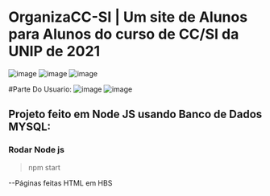 # OrganizaCC-SI | Um site de Alunos para Alunos do curso de CC/SI da UNIP de 2021

![image](https://user-images.githubusercontent.com/62441006/115100395-b2a02700-9f12-11eb-9597-ee13b57bbb5a.png)
![image](https://user-images.githubusercontent.com/62441006/115100407-c3509d00-9f12-11eb-8559-8ad499375d2a.png)
![image](https://user-images.githubusercontent.com/62441006/115100413-cea3c880-9f12-11eb-97e1-dacccfa1a032.png)

#Parte Do Usuario: 
![image](https://user-images.githubusercontent.com/62441006/115100430-e713e300-9f12-11eb-8ae4-76f5f3741d35.png)
![image](https://user-images.githubusercontent.com/62441006/115100435-f4c96880-9f12-11eb-910a-b8523118bb18.png)




## Projeto feito em Node JS usando Banco de Dados MYSQL:

### Rodar Node js

>npm start

--Páginas feitas HTML em HBS
